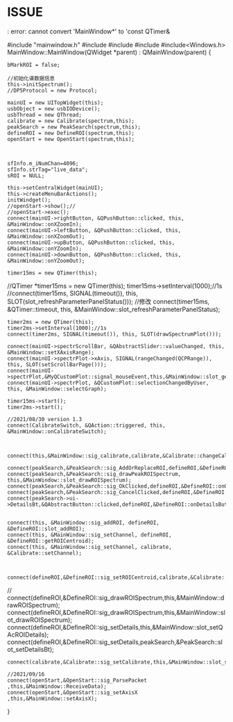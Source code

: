 # ISSUE
: error: cannot convert 'MainWindow*' to 'const QTimer&amp;


#include "mainwindow.h"
#include <iostream>
#include <sstream>
#include <QDebug>
#include<Windows.h>
MainWindow::MainWindow(QWidget *parent)
    : QMainWindow(parent)
{

    bMarkROI = false;

    //初始化谱数据信息
    this->initSpectrum();
    //DP5Protocol = new Protocol;

    mainUI = new UITopWidget(this);
    usbObject = new usbIODevice();
    usbThread = new QThread;
    calibrate = new Calibrate(spectrum,this);
    peakSearch = new PeakSearch(spectrum,this);
    defineROI = new DefineROI(spectrum,this);
    openStart = new OpenStart(spectrum,this);



    sfInfo.m_iNumChan=4096;
    sfInfo.strTag="live_data";
    sROI = NULL;

    this->setCentralWidget(mainUI);
    this->createMenuBarActions();
    initWindget();
    //openStart->show();//
    //openStart->exec();
    connect(mainUI->rightButton, &QPushButton::clicked, this, &MainWindow::onXZoomIn);
    connect(mainUI->leftButton, &QPushButton::clicked, this, &MainWindow::onXZoomOut);
    connect(mainUI->upButton, &QPushButton::clicked, this, &MainWindow::onYZoomIn);
    connect(mainUI->downButton, &QPushButton::clicked, this, &MainWindow::onYZoomOut);

    timer15ms = new QTimer(this);
  //QTimer *timer15ms = new QTimer(this);
    timer15ms->setInterval(1000);//1s
    //connect(timer15ms, SIGNAL(timeout()), this, SLOT(slot_refreshParameterPanelStatus()));
    //修改
    connect(timer15ms, &QTimer::timeout, this, &MainWindow::slot_refreshParameterPanelStatus);

    timer2ms = new QTimer(this);
    timer2ms->setInterval(1000);//1s
    connect(timer2ms, SIGNAL(timeout()), this, SLOT(drawSpectrumPlot()));

    connect(mainUI->spectrScrollBar, &QAbstractSlider::valueChanged, this, &MainWindow::setXAxisRange);
    connect(mainUI->spectrPlot->xAxis, SIGNAL(rangeChanged(QCPRange)), this, SLOT(setScrollBarPage()));
    connect(mainUI->spectrPlot,&MyQCustomPlot::signal_mouseEvent,this,&MainWindow::slot_getMousePos);
    connect(mainUI->spectrPlot, &QCustomPlot::selectionChangedByUser, this, &MainWindow::selectGraph);

    timer15ms->start();
    timer2ms->start();

    //2021/08/30 version 1.3
    connect(CalibrateSwitch, &QAction::triggered, this, &MainWindow::onCalibrateSwitch);



    connect(this,&MainWindow::sig_calibrate,calibrate,&Calibrate::changeCalibrate);

    connect(peakSearch,&PeakSearch::sig_AddOrReplaceROI,defineROI,&DefineROI::slot_AddOrReplaceROIList);
    connect(peakSearch,&PeakSearch::sig_drawPeakROISpectrum, this,&MainWindow::slot_drawROISpectrum);
    connect(peakSearch,&PeakSearch::sig_OkClicked,defineROI,&DefineROI::onOkButton);
    connect(peakSearch,&PeakSearch::sig_CancelClicked,defineROI,&DefineROI::onCancelButton);
    connect(peakSearch->ui->DetailsBt,&QAbstractButton::clicked,defineROI,&DefineROI::onDetailsButton);


    connect(this, &MainWindow::sig_addROI, defineROI, &DefineROI::slot_addROI);
    connect(this, &MainWindow::sig_setChannel, defineROI, &DefineROI::getROICentroid);
    connect(this, &MainWindow::sig_setChannel, calibrate, &Calibrate::setChannel);



    connect(defineROI,&DefineROI::sig_setROICentroid,calibrate,&Calibrate::getCentroid);
   // connect(defineROI,&DefineROI::sig_drawROISpectrum,this,&MainWindow::drawROISpectrum);
    connect(defineROI,&DefineROI::sig_drawROISpectrum,this,&MainWindow::slot_drawROISpectrum);
    connect(defineROI,&DefineROI::sig_setDetails,this,&MainWindow::slot_setQAcROIDetails);
    connect(defineROI,&DefineROI::sig_setDetails,peakSearch,&PeakSearch::slot_setDetailsBt);

    connect(calibrate,&Calibrate::sig_setCalibrate,this,&MainWindow::slot_setCalibrate);

    //2021/09/16
    connect(openStart,&OpenStart::sig_ParsePacket ,this,&MainWindow::ReceiveData);
    connect(openStart,&OpenStart::sig_setAxisX ,this,&MainWindow::setAxisX);



}
